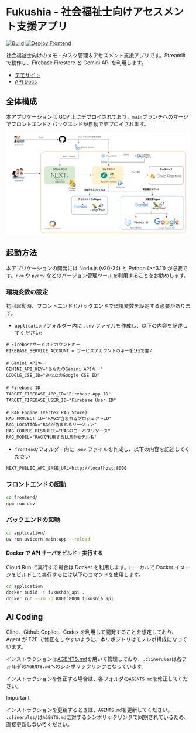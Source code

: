# Fukushia - 社会福祉士向けアセスメント支援アプリ

[![Build](https://github.com/teritamas/fukushia/actions/workflows/ci.yml/badge.svg)](https://github.com/teritamas/fukushia/actions/workflows/ci.yml)
[![Deploy Frontend](https://github.com/teritamas/fukushia/actions/workflows/firebase-hosting-merge.yml/badge.svg)](https://github.com/teritamas/fukushia/actions/workflows/firebase-hosting-merge.yml)

社会福祉士向けのメモ・タスク管理＆アセスメント支援アプリです。Streamlit で動作し、Firebase Firestore と Gemini API を利用します。

- [デモサイト](https://tritama-e20cf.web.app/)
- [API Docs](https://fukushia-assistant-backend-667712908416.europe-west1.run.app/docs)

## 全体構成

本アプリケーションは GCP 上にデプロイされており、`main`ブランチへのマージでフロントエンドとバックエンドが自動でデプロイされます。

![構成図](./docs/architecture.png)

## 起動方法

本アプリケーションの開発には Node.js (v20-24) と Python (>=3.11) が必要です。`nvm` や `pyenv` などのバージョン管理ツールを利用することをお勧めします。

### 環境変数の設定

初回起動時、フロントエンドとバックエンドで環境変数を設定する必要があります。

- `application/`フォルダー内に `.env` ファイルを作成し、以下の内容を記述してください:

```txt
# Firebaseサービスアカウントキー
FIREBASE_SERVICE_ACCOUNT = サービスアカウントのキーを1行で書く

# Gemini APIキー
GEMINI_API_KEY="あなたのGemini APIキー"
GOOGLE_CSE_ID="あなたのGoogle CSE ID"

# Firebase ID
TARGET_FIREBASE_APP_ID="Firebase App ID"
TARGET_FIREBASE_USER_ID="Firebase User ID"

# RAG Engine (Vertex RAG Store)
RAG_PROJECT_ID="RAGが含まれるプロジェクトID"
RAG_LOCATION="RAGが含まれるリージョン"
RAG_CORPUS_RESOURCE="RAGのコーパスリソース"
RAG_MODEL="RAGで利用するLLMのモデル名"
```

- `frontend/`フォルダー内に `.env` ファイルを作成し、以下の内容を記述してください

```txt
NEXT_PUBLIC_API_BASE_URL=http://localhost:8000
```

### フロントエンドの起動

```sh
cd frontend/
npm run dev
```

### バックエンドの起動

```sh
cd application/
uv run uvicorn main:app --reload
```

#### Docker で API サーバをビルド・実行する

Cloud Run で実行する場合は Docker を利用します。ローカルで Docker イメージをビルドして実行するには以下のコマンドを使用します。

```sh
cd application
docker build -t fukushia_api .
docker run --rm -p 8000:8000 fukushia_api
```

## AI Coding

Cline、Github Copilot、Codex を利用して開発することを想定しており、Agent が E2E で修正をしやすいように、本リポジトリはモノレポ構成になっています。

インストラクションは[AGENTS.md](https://agents.md/)を用いて管理しており、`.clinerules`は各フォルダの`AGENTS.md`へのシンボリックリンクとなっています。

インストラクションを修正する場合は、各フォルダの`AGENTS.md`を修正してください。

> [!IMPORTANT]
> インストラクションを更新するときは、`AGENTS.md`を更新してください。  
> `.clinerules/`は`AGENTS.md`に対するシンボリックリンクで同期されているため、直接更新しないでください。
